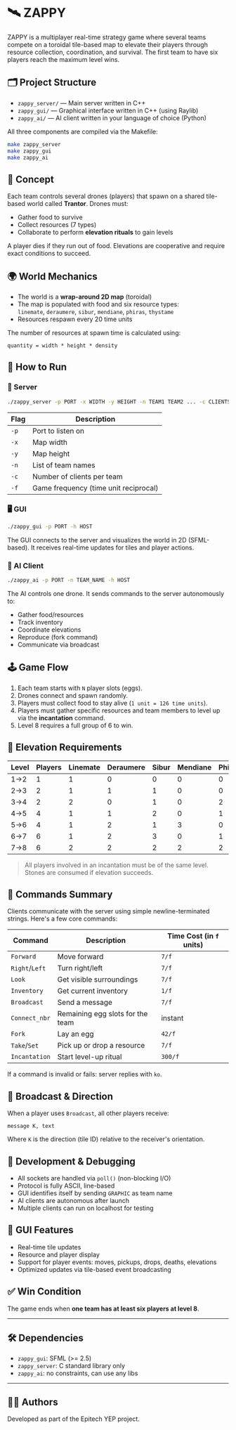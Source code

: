 # 🛰️ ZAPPY

ZAPPY is a multiplayer real-time strategy game where several teams compete on a toroidal tile-based map to elevate their players through resource collection, coordination, and survival. The first team to have six players reach the maximum level wins.

## 🗂️ Project Structure

- `zappy_server/` — Main server written in C++
- `zappy_gui/` — Graphical interface written in C++ (using Raylib)
- `zappy_ai/` — AI client written in your language of choice (Python)

All three components are compiled via the Makefile:
```bash
make zappy_server
make zappy_gui
make zappy_ai
```

## 🧠 Concept

Each team controls several drones (players) that spawn on a shared tile-based world called **Trantor**. Drones must:
- Gather food to survive
- Collect resources (7 types)
- Collaborate to perform **elevation rituals** to gain levels

A player dies if they run out of food. Elevations are cooperative and require exact conditions to succeed.

## 🌍 World Mechanics

- The world is a **wrap-around 2D map** (toroidal)
- The map is populated with food and six resource types:  
  `linemate`, `deraumere`, `sibur`, `mendiane`, `phiras`, `thystame`
- Resources respawn every 20 time units

The number of resources at spawn time is calculated using:
```
quantity = width * height * density
```

## 🧾 How to Run

### 🧠 Server

```bash
./zappy_server -p PORT -x WIDTH -y HEIGHT -n TEAM1 TEAM2 ... -c CLIENTS_PER_TEAM -f FREQ
```

| Flag   | Description                                     |
|--------|-------------------------------------------------|
| `-p`   | Port to listen on                              |
| `-x`   | Map width                                       |
| `-y`   | Map height                                      |
| `-n`   | List of team names                              |
| `-c`   | Number of clients per team                      |
| `-f`   | Game frequency (time unit reciprocal)           |

### 🖥️ GUI

```bash
./zappy_gui -p PORT -h HOST
```

The GUI connects to the server and visualizes the world in 2D (SFML-based). It receives real-time updates for tiles and player actions.

### 🤖 AI Client

```bash
./zappy_ai -p PORT -n TEAM_NAME -h HOST
```

The AI controls one drone. It sends commands to the server autonomously to:
- Gather food/resources
- Track inventory
- Coordinate elevations
- Reproduce (fork command)
- Communicate via broadcast

## 🕹️ Game Flow

1. Each team starts with `N` player slots (eggs).
2. Drones connect and spawn randomly.
3. Players must collect food to stay alive (`1 unit = 126 time units`).
4. Players must gather specific resources and team members to level up via the **incantation** command.
5. Level 8 requires a full group of 6 to win.

## 🧬 Elevation Requirements

| Level | Players | Linemate | Deraumere | Sibur | Mendiane | Phiras | Thystame |
|-------|---------|----------|-----------|-------|-----------|--------|----------|
| 1→2   | 1       | 1        | 0         | 0     | 0         | 0      | 0        |
| 2→3   | 2       | 1        | 1         | 1     | 0         | 0      | 0        |
| 3→4   | 2       | 2        | 0         | 1     | 0         | 2      | 0        |
| 4→5   | 4       | 1        | 1         | 2     | 0         | 1      | 0        |
| 5→6   | 4       | 1        | 2         | 1     | 3         | 0      | 0        |
| 6→7   | 6       | 1        | 2         | 3     | 0         | 1      | 0        |
| 7→8   | 6       | 2        | 2         | 2     | 2         | 2      | 1        |

> All players involved in an incantation must be of the same level. Stones are consumed if elevation succeeds.

## 🧭 Commands Summary

Clients communicate with the server using simple newline-terminated strings. Here's a few core commands:

| Command       | Description                                | Time Cost (in `f` units) |
|---------------|--------------------------------------------|---------------------------|
| `Forward`     | Move forward                               | `7/f`                     |
| `Right`/`Left`| Turn right/left                            | `7/f`                     |
| `Look`        | Get visible surroundings                   | `7/f`                     |
| `Inventory`   | Get current inventory                      | `1/f`                     |
| `Broadcast`   | Send a message                             | `7/f`                     |
| `Connect_nbr` | Remaining egg slots for the team           | instant                   |
| `Fork`        | Lay an egg                                 | `42/f`                    |
| `Take`/`Set`  | Pick up or drop a resource                 | `7/f`                     |
| `Incantation` | Start level-up ritual                      | `300/f`                   |

If a command is invalid or fails: server replies with `ko`.

## 📢 Broadcast & Direction

When a player uses `Broadcast`, all other players receive:
```
message K, text
```
Where `K` is the direction (tile ID) relative to the receiver's orientation.

## 🧪 Development & Debugging

- All sockets are handled via `poll()` (non-blocking I/O)
- Protocol is fully ASCII, line-based
- GUI identifies itself by sending `GRAPHIC` as team name
- AI clients are autonomous after launch
- Multiple clients can run on localhost for testing

## 📸 GUI Features

- Real-time tile updates
- Resource and player display
- Support for player events: moves, pickups, drops, deaths, elevations
- Optimized updates via tile-based event broadcasting

## ✅ Win Condition

The game ends when **one team has at least six players at level 8**.

---

## 🛠️ Dependencies

- `zappy_gui`: SFML (>= 2.5)
- `zappy_server`: C standard library only
- `zappy_ai`: no constraints, can use any libs

---

## 🧑‍💻 Authors

Developed as part of the Epitech YEP project.
